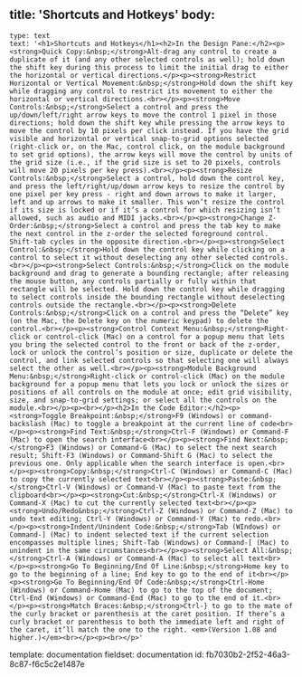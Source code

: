 title: 'Shortcuts and Hotkeys'
body:
  -
    type: text
    text: '<h1>Shortcuts and Hotkeys</h1><h2>In the Design Pane:</h2><p><strong>Quick Copy:&nbsp;</strong>Alt-drag any control to create a duplicate of it (and any other selected controls as well); hold down the shift key during this process to limit the initial drag to either the horizontal or vertical directions.</p><p><strong>Restrict Horizontal or Vertical Movement:&nbsp;</strong>Hold down the shift key while dragging any control to restrict its movement to either the horizontal or vertical directions.<br></p><p><strong>Move Controls:&nbsp;</strong>Select a control and press the up/down/left/right arrow keys to move the control 1 pixel in those directions; hold down the shift key while pressing the arrow keys to move the control by 10 pixels per click instead. If you have the grid visible and horizontal or vertical snap-to-grid options selected (right-click or, on the Mac, control click, on the module background to set grid options), the arrow keys will move the control by units of the grid size (i.e., if the grid size is set to 20 pixels, controls will move 20 pixels per key press).<br></p><p><strong>Resize Controls:&nbsp;</strong>Select a control, hold down the control key, and press the left/right/up/down arrow keys to resize the control by one pixel per key press - right and down arrows to make it larger, left and up arrows to make it smaller. This won’t resize the control if its size is locked or if it’s a control for which resizing isn’t allowed, such as audio and MIDI jacks.<br></p><p><strong>Change Z-Order:&nbsp;</strong>Select a control and press the tab key to make the next control in the z-order the selected foreground control. Shift-tab cycles in the opposite direction.<br></p><p><strong>Select Control:&nbsp;</strong>Hold down the control key while clicking on a control to select it without deselecting any other selected controls.<br></p><p><strong>Select Controls:&nbsp;</strong>Click on the module background and drag to generate a bounding rectangle; after releasing the mouse button, any controls partially or fully within that rectangle will be selected. Hold down the control key while dragging to select controls inside the bounding rectangle without deselecting controls outside the rectangle.<br></p><p><strong>Delete Controls:&nbsp;</strong>Click on a control and press the “Delete” key (on the Mac, the Delete key on the numeric keypad) to delete the control.<br></p><p><strong>Control Context Menu:&nbsp;</strong>Right-click or control-click (Mac) on a control for a popup menu that lets you bring the selected control to the front or back of the z-order, lock or unlock the control’s position or size, duplicate or delete the control, and link selected controls so that selecting one will always select the other as well.<br></p><p><strong>Module Background Menu:&nbsp;</strong>Right-click or control-click (Mac) on the module background for a popup menu that lets you lock or unlock the sizes or positions of all controls on the module at once; edit grid visibility, size, and snap-to-grid settings; or select all the controls on the module.<br></p><p><br></p><h2>In the Code Editor:</h2><p><strong>Toggle Breakpoint:&nbsp;</strong>F9 (Windows) or command-backslash (Mac) to toggle a breakpoint at the current line of code<br></p><p><strong>Find Text:&nbsp;</strong>Ctrl-F (Windows) or Command-F (Mac) to open the search interface<br></p><p><strong>Find Next:&nbsp;</strong>F3 (Windows) or Command-G (Mac) to select the next search result; Shift-F3 (Windows) or Command-Shift G (Mac) to select the previous one. Only applicable when the search interface is open.<br></p><p><strong>Copy:&nbsp;</strong>Ctrl-C (Windows) or Command-C (Mac) to copy the currently selected text<br></p><p><strong>Paste:&nbsp;</strong>Ctrl-V (Windows) or Command-V (Mac) to paste text from the clipboard<br></p><p><strong>Cut:&nbsp;</strong>Ctrl-X (Windows) or Command-X (Mac) to cut the currently selected text<br></p><p><strong>Undo/Redo&nbsp;</strong>Ctrl-Z (Windows) or Command-Z (Mac) to undo text editing; Ctrl-Y (Windows) or Command-Y (Mac) to redo.<br></p><p><strong>Indent/Unindent Code:&nbsp;</strong>Tab (WIndows) or Command-] (Mac) to indent selected text if the current selection encompasses multiple lines; Shift-Tab (Windows) or Command-[ (Mac) to unindent in the same circumstances<br></p><p><strong>Select All:&nbsp;</strong>Ctrl-A (Windows) or Command-A (Mac) to select all text<br></p><p><strong>Go To Beginning/End Of Line:&nbsp;</strong>Home key to go to the beginning of a line; End key to go to the end of it<br></p><p><strong>Go To Beginning/End Of Code:&nbsp;</strong>Ctrl-Home (Windows) or Command-Home (Mac) to go to the top of the document; Ctrl-End (Windows) or Command-End (Mac) to go to the end of it.<br></p><p><strong>Match Braces:&nbsp;</strong>Ctrl-} to go to the mate of the curly bracket or parenthesis at the caret position. If there’s a curly bracket or parenthesis to both the immediate left and right of the caret, it’ll match the one to the right. <em>(Version 1.08 and higher.)</em><br></p><p><br></p>'
template: documentation
fieldset: documentation
id: fb7030b2-2f52-46a3-8c87-f6c5c2e1487e
